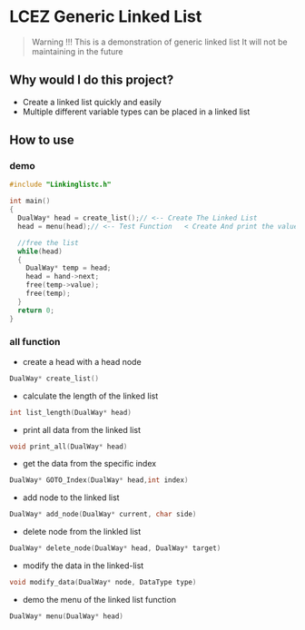 # LCEZ Generic Linked List

>
> Warning !!!
> This is a demonstration of generic linked list
> It will not be maintaining in the future 

## Why would I do this project?
- Create a linked list quickly and easily
- Multiple different variable types can be placed in a linked list

## How to use

### demo
```c
#include "Linkinglistc.h"

int main()
{
  DualWay* head = create_list();// <-- Create The Linked List
  head = menu(head);// <-- Test Function   < Create And print the value

  //free the list
  while(head)
  {
    DualWay* temp = head;
    head = hand->next;
    free(temp->value);
    free(temp);
  }
  return 0;
}
```

### all function

- create a head with a head node
```c
DualWay* create_list()
```

- calculate the length of the linked list
```c
int list_length(DualWay* head)
```

- print all data from the linked list
```c
void print_all(DualWay* head)
```

- get the data from the specific index
```c
DualWay* GOTO_Index(DualWay* head,int index)
```

- add node to the linked list
```c
DualWay* add_node(DualWay* current, char side)
```

- delete node from the linkled list
```c
DualWay* delete_node(DualWay* head, DualWay* target)
```

- modify the data in the linked-list
```c
void modify_data(DualWay* node, DataType type)
```

- demo the menu of the linked list function
```c
DualWay* menu(DualWay* head)
```
